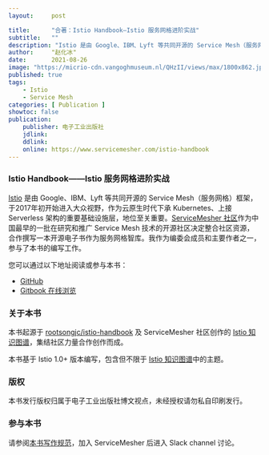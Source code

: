 ```yaml
---
layout:     post

title:      "合著：Istio Handbook—Istio 服务网格进阶实战"
subtitle:   ""
description: "Istio 是由 Google、IBM、Lyft 等共同开源的 Service Mesh（服务网格）框架，于2017年初开始进入大众视野，作为云原生时代下承 Kubernetes、上接 Serverless 架构的重要基础设施层，地位至关重要。ServiceMesher 社区作为中国最早的一批在研究和推广 Service Mesh 技术的开源社区决定整合社区资源，合作撰写一本开源电子书作为服务网格智库。我作为编委会成员和主要作者之一，参与了本书的编写工作。"
author:     "赵化冰"
date:       2021-08-26
image: "https://micrio-cdn.vangoghmuseum.nl/QHzII/views/max/1800x862.jpg"
published: true
tags:
    - Istio
    - Service Mesh
categories: [ Publication ]
showtoc: false
publication:
    publisher: 电子工业出版社
    jdlink: 
    ddlink:
    online: https://www.servicemesher.com/istio-handbook
---
```

### Istio Handbook——Istio 服务网格进阶实战

[Istio](https://istio.io/zh) 是由 Google、IBM、Lyft 等共同开源的 Service Mesh（服务网格）框架，于2017年初开始进入大众视野，作为云原生时代下承 Kubernetes、上接 Serverless 架构的重要基础设施层，地位至关重要。[ServiceMesher 社区](https://www.servicemesher.com/)作为中国最早的一批在研究和推广 Service Mesh 技术的开源社区决定整合社区资源，合作撰写一本开源电子书作为服务网格智库。我作为编委会成员和主要作者之一，参与了本书的编写工作。

您可以通过以下地址阅读或参与本书：

- [GitHub](https://github.com/servicemesher/istio-handbook)
- [Gitbook 在线浏览](https://www.servicemesher.com/istio-handbook)

### 关于本书

本书起源于 [rootsongjc/istio-handbook](https://github.com/rootsongjc/istio-handbook) 及 ServiceMesher 社区创作的 [Istio 知识图谱](https://github.com/servicemesher/istio-knowledge-map)，集结社区力量合作创作而成。

本书基于 Istio 1.0+ 版本编写，包含但不限于 [Istio 知识图谱](https://github.com/servicemesher/istio-knowledge-map)中的主题。

### 版权

本书发行版权归属于电子工业出版社博文视点，未经授权请勿私自印刷发行。

### 参与本书

请参阅[本书写作规范](https://github.com/servicemesher/istio-handbook/blob/master/CODE_OF_CONDUCT.md)，加入 ServiceMesher 后进入 Slack channel 讨论。